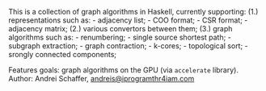 This is a collection of graph algorithms in Haskell, currently supporting:
(1.) representations such as:
     - adjacency list;
     - COO format;
     - CSR format;
     - adjacency matrix;
(2.) various convertors between them;
(3.) graph algorithms such as:
     - renumbering;
     - single source shortest path;
     - subgraph extraction;
     - graph contraction;
     - k-cores;
     - topological sort;
     - srongly connected components;

Features goals: graph algorithms on the GPU (via `accelerate` library).
Author: Andrei Schaffer, andreis@iprogramthr4iam.com
